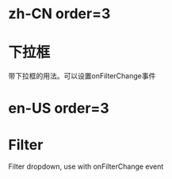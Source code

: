 # zh-CN order=3

# 下拉框

带下拉框的用法。可以设置onFilterChange事件

# en-US order=3

# Filter

Filter dropdown, use with onFilterChange event
